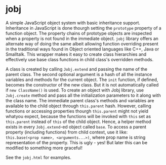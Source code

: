 jobj
====

A simple JavaScript object system with basic inheritance support. Inheritance in JavaScript is done thourgh setting the `prototype` property of a function object. The property chains of prototype objects are inspected when a property is not found in the immediate object. `jobj` library offers an alternate way of doing the same albeit allowing function overriding present in the traditional ways found in Object oriented languages like C++, Java or Smalltalk. This wrapper makes it easy to create class hierarchies and effectively use base class functions in child class's overridden methods. 

A class is created by calling `Jobj.extend` and passing the name of the parent class. The second optional argument is a hash of all the instance variables and methods for the current object. The `init` function, if defined, becomes the constructor of the new class. But it is not automatically called if `new ClassName()` is used. To create an object with Jobj library, use `Jobj.create` method and pass all the initialization parameters to it along with the class name. The immediate parent class's methods and variables are available to the child object through `this.parent` hash. However, calling functions or accessing properties thourgh `this.parent` might not yield whatyou expect, because the functions will be invoked with `this` set as `this.parent` instead of `this` of the child object. Hence, a helper method exists in every `Jobj.extend`-ed object called `base`. To access a parent property (including functions) from child context, use it like: `this.base(<prop name>, <arguments...>)`, where prop name is string representation of the property. This is ugly - yes! But later this can be modified to something more graceful!

See the `jobj.html` for examples.

